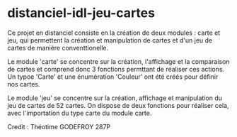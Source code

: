 # distanciel-idl-jeu-cartes

Ce projet en distanciel consiste en la création de deux modules : carte et jeu, qui permettent la création et manipulation de cartes et d'un jeu de cartes de manière conventtionelle.

Le module 'carte' se concentre sur la création, l'affichage et la comparaison de cartes et comprend donc 3 fonctions
permttant de réaliser ces actions. Un typoe 'Carte' et une énumération 'Couleur' ont été créés pour définir nos cartes.

Le module 'jeu' se concentre sur la création, affichage et manipulation du jeu de cartes de 52 cartes. On dispose de deux fonctions pour réaliser cela, avec l'importation du type carte du module carte.

Credit :
Théotime GODEFROY 287P
